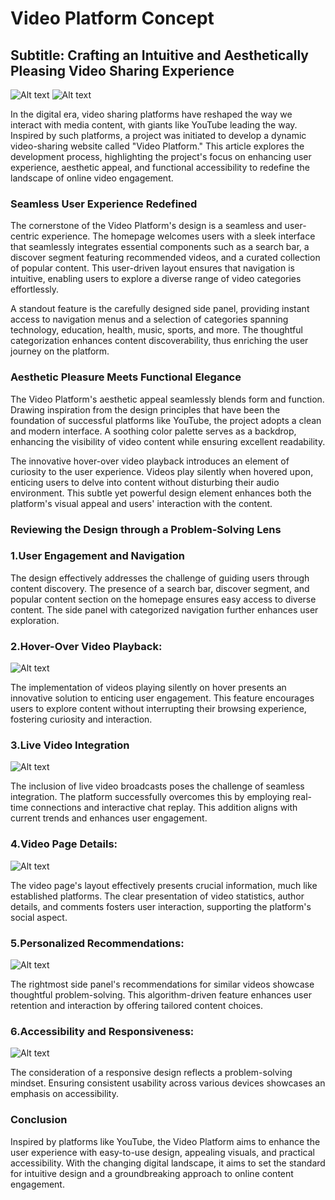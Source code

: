 # Video Platform Concept

## Subtitle: Crafting an Intuitive and Aesthetically Pleasing Video Sharing Experience

![Alt text](assets/Home.png)
![Alt text](assets/Nav.png)

In the digital era, video sharing platforms have reshaped the way we interact with media content, with giants like YouTube leading the way. Inspired by such platforms, a project was initiated to develop a dynamic video-sharing website called "Video Platform." This article explores the development process, highlighting the project's focus on enhancing user experience, aesthetic appeal, and functional accessibility to redefine the landscape of online video engagement.

### Seamless User Experience Redefined

The cornerstone of the Video Platform's design is a seamless and user-centric experience. The homepage welcomes users with a sleek interface that seamlessly integrates essential components such as a search bar, a discover segment featuring recommended videos, and a curated collection of popular content. This user-driven layout ensures that navigation is intuitive, enabling users to explore a diverse range of video categories effortlessly.

A standout feature is the carefully designed side panel, providing instant access to navigation menus and a selection of categories spanning technology, education, health, music, sports, and more. The thoughtful categorization enhances content discoverability, thus enriching the user journey on the platform.

### Aesthetic Pleasure Meets Functional Elegance

The Video Platform's aesthetic appeal seamlessly blends form and function. Drawing inspiration from the design principles that have been the foundation of successful platforms like YouTube, the project adopts a clean and modern interface. A soothing color palette serves as a backdrop, enhancing the visibility of video content while ensuring excellent readability.

The innovative hover-over video playback introduces an element of curiosity to the user experience. Videos play silently when hovered upon, enticing users to delve into content without disturbing their audio environment. This subtle yet powerful design element enhances both the platform's visual appeal and users' interaction with the content.

### Reviewing the Design through a Problem-Solving Lens

### 1.User Engagement and Navigation

The design effectively addresses the challenge of guiding users through content discovery. The presence of a search bar, discover segment, and popular content section on the homepage ensures easy access to diverse content. The side panel with categorized navigation further enhances user exploration.

### 2.Hover-Over Video Playback:

![Alt text](assets/image-1.png)

The implementation of videos playing silently on hover presents an innovative solution to enticing user engagement. This feature encourages users to explore content without interrupting their browsing experience, fostering curiosity and interaction.

### 3.Live Video Integration

![Alt text](assets/image-2.png)

The inclusion of live video broadcasts poses the challenge of seamless integration. The platform successfully overcomes this by employing real-time connections and interactive chat replay. This addition aligns with current trends and enhances user engagement.

### 4.Video Page Details:

![Alt text](assets/image-3.png)

The video page's layout effectively presents crucial information, much like established platforms. The clear presentation of video statistics, author details, and comments fosters user interaction, supporting the platform's social aspect.

### 5.Personalized Recommendations:

![Alt text](assets/image-4.png)

The rightmost side panel's recommendations for similar videos showcase thoughtful problem-solving. This algorithm-driven feature enhances user retention and interaction by offering tailored content choices.

### 6.Accessibility and Responsiveness:

![Alt text](assets/image-5.png)

The consideration of a responsive design reflects a problem-solving mindset. Ensuring consistent usability across various devices showcases an emphasis on accessibility.

### Conclusion

Inspired by platforms like YouTube, the Video Platform aims to enhance the user experience with easy-to-use design, appealing visuals, and practical accessibility. With the changing digital landscape, it aims to set the standard for intuitive design and a groundbreaking approach to online content engagement.
